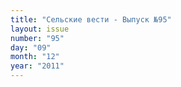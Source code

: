 ```yaml
---
title: "Сельские вести - Выпуск №95"
layout: issue
number: "95"
day: "09"
month: "12"
year: "2011"
---
```

